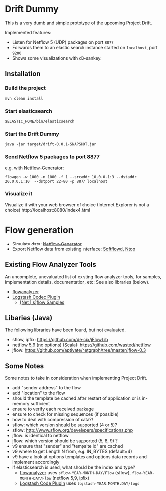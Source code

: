 # Drift Dummy

This is a very dumb and simple prototype of the upcoming Project Drift.

Implemented features:

 * Listen for Netflow 5 (UDP) packages on port `8877`
 * Forwards them to an elastic search instance started on `localhost`, port `9200`
 * Shows some visualizations with d3-sankey.

## Installation

### Build the project
`mvn clean install`

### Start elasticsearch
`$ELASTIC_HOME/bin/elasticsearch`

### Start the Drift Dummy
`java -jar target/drift-0.0.1-SNAPSHOT.jar`

### Send Netflow 5 packages to port 8877
e.g. with [Netflow-Generator](https://github.com/mshindo/NetFlow-Generator):

`flowgen -w 1000 -n 1000 -f 1 --srcaddr 10.0.0.1:3 --dstaddr 20.0.0.1:10  --dstport 22-80 -p 8877 localhost`

### Visualize it
Visualize it with your web browser of choice (Internet Explorer is not a choice)
http://localhost:8080/index4.html

# Flow generation

* Simulate data: [Netflow-Generator](https://github.com/mshindo/NetFlow-Generator)
* Export Netflow data from existing interface: [Softflowd](https://github.com/davidediger/softflowd), [Ntop](http://ntop.org)


 ## Existing Flow Analyzer Tools
 An uncomplete, unevaluated list of existing flow analyzer tools, for samples, implementation details, documentation, etc:
 See also libraries (below).
 
  * [flowanalyzer](https://gitlab.com/thart/flowanalyzer)
  * [Logstash Codec Plugin](https://github.com/logstash-plugins/logstash-codec-netflow)
    * [[Net | s]flow Samples](https://github.com/logstash-plugins/logstash-codec-netflow/tree/master/spec/codecs)
 
 ## Libaries (Java)
 
 The following libraries have been found, but not evaluated.
 
  * sflow, ipfix: https://github.com/de-cix/jFlowLib
  * netflow 5,9 (no options) (Scala): https://github.com/wasted/netflow
  * jflow: https://github.com/aptivate/netgraph/tree/master/jflow-0.3
  
## Some Notes

Some notes to take in consideration when implementing Project Drift.

* add "sender address" to the flow
* add "location" to the flow
* should the template be cached after restart of application or is in-memory sufficient
* ensure to verify each received package
* ensure to check for missing sequences (if possible)
* how to deal with compression of data?!
* sflow: which version should be supported (4 or 5)?
* sflow: http://www.sflow.org/developers/specifications.php
* jflow: is identical to netflow
* jflow: which version should be supported (5, 8, 9) ?
* v9 ensure that "sender" and "tempalte id" are cached
* v9 where to get Length N from, e.g. IN_BYTES (default=4)
* v9 have a look at options templates and options data records and implement accordingly
* if elasticsearch is used, what should be the index and type?
  * [flowanalyzer](https://gitlab.com/thart/flowanalyzer) uses `sflow-YEAR-MONTH-DAY/Flow` (sflow), `flow-YEAR-MONTH-DAY/Flow` (netflow 5,9, ipfix) 
  * [Logstash Code Plugin](https://github.com/logstash-plugins/logstash-codec-netflow) uses `logstash-YEAR.MONTH.DAY/logs`
  